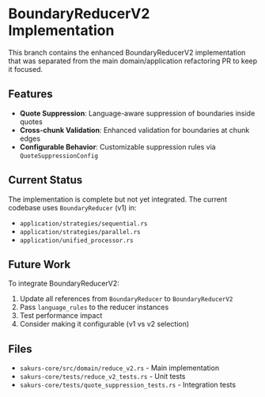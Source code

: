 # BoundaryReducerV2 Implementation

This branch contains the enhanced BoundaryReducerV2 implementation that was separated from the main domain/application refactoring PR to keep it focused.

## Features

- **Quote Suppression**: Language-aware suppression of boundaries inside quotes
- **Cross-chunk Validation**: Enhanced validation for boundaries at chunk edges  
- **Configurable Behavior**: Customizable suppression rules via `QuoteSuppressionConfig`

## Current Status

The implementation is complete but not yet integrated. The current codebase uses `BoundaryReducer` (v1) in:
- `application/strategies/sequential.rs`
- `application/strategies/parallel.rs`
- `application/unified_processor.rs`

## Future Work

To integrate BoundaryReducerV2:
1. Update all references from `BoundaryReducer` to `BoundaryReducerV2`
2. Pass `language_rules` to the reducer instances
3. Test performance impact
4. Consider making it configurable (v1 vs v2 selection)

## Files

- `sakurs-core/src/domain/reduce_v2.rs` - Main implementation
- `sakurs-core/tests/reduce_v2_tests.rs` - Unit tests
- `sakurs-core/tests/quote_suppression_tests.rs` - Integration tests